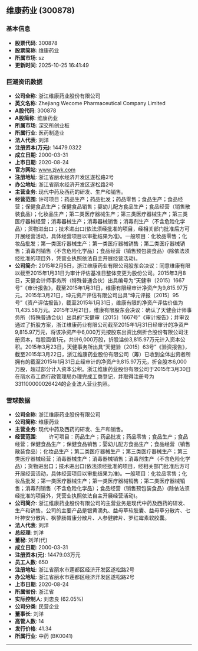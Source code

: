 ## 维康药业 (300878)

### 基本信息

- **股票代码**: 300878
- **股票简称**: 维康药业
- **所属市场**: sz
- **更新时间**: 2025-10-25 16:41:49

### 巨潮资讯数据

- **公司全称**: 浙江维康药业股份有限公司
- **英文名称**: Zhejiang Wecome Pharmaceutical Company Limited
- **A股代码**: 300878
- **A股简称**: 维康药业
- **所属市场**: 深交所创业板
- **所属行业**: 医药制造业
- **法人代表**: 刘洋
- **注册资本(万元)**: 14479.0322
- **成立日期**: 2000-03-31
- **上市日期**: 2020-08-24
- **官方网站**: www.zjwk.com
- **注册地址**: 浙江省丽水经济开发区遂松路2号
- **办公地址**: 浙江省丽水经济开发区遂松路2号
- **主营业务**: 现代中药及西药的研发、生产和销售。
- **经营范围**: 许可项目：药品生产；药品批发；药品零售；食品生产；食品经营；保健食品生产；保健食品销售；婴幼儿配方食品生产；食品经营（销售散装食品）；化妆品生产；第二类医疗器械生产；第三类医疗器械生产；第三类医疗器械经营；消毒器械生产；消毒器械销售；消毒剂生产（不含危险化学品）；货物进出口；技术进出口(依法须经批准的项目，经相关部门批准后方可开展经营活动，具体经营项目以审批结果为准)。一般项目：化妆品零售；化妆品批发；第一类医疗器械生产；第一类医疗器械销售；第二类医疗器械销售；消毒剂销售（不含危险化学品）；食品经营（销售预包装食品）(除依法须经批准的项目外，凭营业执照依法自主开展经营活动)。
- **公司简介**: 2015年2月5日，浙江维康药业有限公司股东会决议：同意维康有限以截至2015年1月31日为审计评估基准日整体变更为股份公司。2015年3月8日，天健会计师事务所（特殊普通合伙）出具编号为“天健审〔2015〕1667号”《审计报告》，截至2015年1月31日，维康有限经审计净资产为9,815.97万元。2015年3月21日，坤元资产评估有限公司出具“坤元评报〔2015〕95号”《资产评估报告》，截至2015年1月31日，维康有限的净资产评估价值为11,435.58万元。2015年3月21日，维康有限股东会决议：确认了天健会计师事务所（特殊普通合伙）出具的“天健审〔2015〕1667号”《审计报告》；并审议通过了折股方案，浙江维康药业有限公司截至2015年1月31日经审计的净资产9,815.97万元，将该净资产中6,000万元按股东出资比例折合股份有限公司注册资本，每股面值1元，共计6,000万股，折股溢价3,815.97万元计入资本公积。2015年3月23日，天健事务所出具“天健验〔2015〕63号”《验资报告》，截至2015年3月22日，浙江维康药业股份有限公司（筹）已收到全体出资者所拥有的截至2015年1月31日止经审计的净资产9,815.97万元，折合股本6,000万股，超过部分计入资本公积。浙江维康药业股份有限公司于2015年3月30日在丽水市工商行政管理局办理完成工商登记，并取得注册号为331100000026424的企业法人营业执照。

### 雪球数据

- **公司全称**: 浙江维康药业股份有限公司
- **公司简称**: 维康药业
- **主营业务**: 现代中药及西药的研发、生产和销售。
- **经营范围**: 　　许可项目：药品生产；药品批发；药品零售；食品生产；食品经营；保健食品生产；保健食品销售；婴幼儿配方食品生产；食品经营（销售散装食品）；化妆品生产；第二类医疗器械生产；第三类医疗器械生产；第三类医疗器械经营；消毒器械生产；消毒器械销售；消毒剂生产（不含危险化学品）；货物进出口；技术进出口(依法须经批准的项目，经相关部门批准后方可开展经营活动，具体经营项目以审批结果为准)。一般项目：化妆品零售；化妆品批发；第一类医疗器械生产；第一类医疗器械销售；第二类医疗器械销售；消毒剂销售（不含危险化学品）；食品经营（销售预包装食品）(除依法须经批准的项目外，凭营业执照依法自主开展经营活动)。
- **公司简介**: 浙江维康药业股份有限公司的主营业务是现代中药及西药的研发、生产和销售。公司的主要产品是银黄滴丸、益母草软胶囊、益母草分散片、七叶神安分散片、枫蓼肠胃康分散片、人参健脾片、罗红霉素软胶囊。
- **法人代表**: 刘洋
- **总经理**: 刘洋
- **董秘**: 刘洋(代)
- **成立日期**: 2000-03-31
- **注册资本(元)**: 14479.03万元
- **员工人数**: 650
- **注册地址**: 浙江省丽水市莲都区经济开发区遂松路2号
- **办公地址**: 浙江省丽水市莲都区经济开发区遂松路2号
- **上市日期**: 2020-08-24
- **所属省份**: 浙江省
- **实际控制人**: 刘忠良 (62.05%)
- **公司分类**: 民营企业
- **董事长**: 刘洋
- **高管人数**: 14
- **发行价格**: 41.34
- **所属行业**: 中药 (BK0041)

---